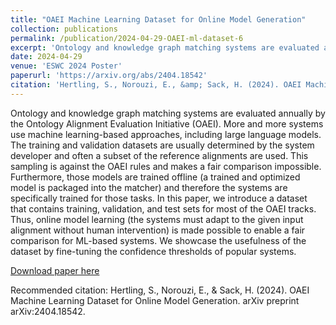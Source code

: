 ```yaml
---
title: "OAEI Machine Learning Dataset for Online Model Generation"
collection: publications
permalink: /publication/2024-04-29-OAEI-ml-dataset-6
excerpt: 'Ontology and knowledge graph matching systems are evaluated annually by the Ontology Alignment Evaluation Initiative (OAEI). More and more systems use machine learning-based approaches, including large language models. The training and validation datasets are usually determined by the system developer and often a subset of the reference alignments are used. This sampling is against the OAEI rules and makes a fair comparison impossible. Furthermore, those models are trained offline (a trained and optimized model is packaged into the matcher) and therefore the systems are specifically trained for those tasks. In this paper, we introduce a dataset that contains training, validation, and test sets for most of the OAEI tracks. Thus, online model learning (the systems must adapt to the given input alignment without human intervention) is made possible to enable a fair comparison for ML-based systems. We showcase the usefulness of the dataset by fine-tuning the confidence thresholds of popular systems. '
date: 2024-04-29
venue: 'ESWC 2024 Poster'
paperurl: 'https://arxiv.org/abs/2404.18542'
citation: 'Hertling, S., Norouzi, E., &amp; Sack, H. (2024). OAEI Machine Learning Dataset for Online Model Generation. arXiv preprint arXiv:2404.18542.'
---
```

Ontology and knowledge graph matching systems are evaluated annually by the Ontology Alignment Evaluation Initiative (OAEI). More and more systems use machine learning-based approaches, including large language models. The training and validation datasets are usually determined by the system developer and often a subset of the reference alignments are used. This sampling is against the OAEI rules and makes a fair comparison impossible. Furthermore, those models are trained offline (a trained and optimized model is packaged into the matcher) and therefore the systems are specifically trained for those tasks. In this paper, we introduce a dataset that contains training, validation, and test sets for most of the OAEI tracks. Thus, online model learning (the systems must adapt to the given input alignment without human intervention) is made possible to enable a fair comparison for ML-based systems. We showcase the usefulness of the dataset by fine-tuning the confidence thresholds of popular systems. 

[Download paper here](https://arxiv.org/abs/2404.18542)

Recommended citation: Hertling, S., Norouzi, E., & Sack, H. (2024). OAEI Machine Learning Dataset for Online Model Generation. arXiv preprint arXiv:2404.18542.